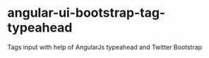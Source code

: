 # angular-ui-bootstrap-tag-typeahead
Tags input with help of AngularJs typeahead and Twitter Bootstrap
